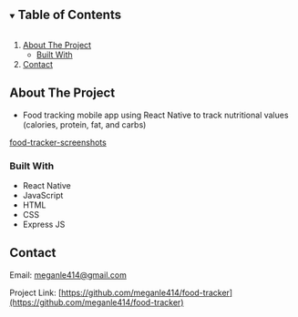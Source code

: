 <!-- TABLE OF CONTENTS -->
<details open="open">
  <summary><h2 style="display: inline-block">Table of Contents</h2></summary>
  <ol>
    <li>
      <a href="#about-the-project">About The Project</a>
      <ul>
        <li><a href="#built-with">Built With</a></li>
      </ul>
    </li>
    <li><a href="#contact">Contact</a></li>
  </ol>
</details>

<!-- ABOUT THE PROJECT -->
## About The Project

* Food tracking mobile app using React Native to track nutritional values (calories, protein, fat, and carbs)

[food-tracker-screenshots]([[https://imgur.com/a/tSM40ZT]])


### Built With

* React Native
* JavaScript
* HTML
* CSS
* Express JS

<!-- CONTACT -->
## Contact

Email: meganle414@gmail.com

Project Link: [https://github.com/meganle414/food-tracker](https://github.com/meganle414/food-tracker)

[linkedin-url]: https://linkedin.com/in/meganle414/
